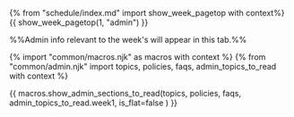 {% from "schedule/index.md" import show_week_pagetop with context%}
{{ show_week_pagetop(1, "admin") }}

<div id="additional">

%%Admin info relevant to the week's will appear in this tab.%%

<panel type="danger" header="**Admin {{icon_embedding }} Using this website [essential info]** :glyphicon-star:" expandable>
  <include src="../../admin/usingThisWebsite.md#essential"/>
</panel>
<panel type="info" header="**Admin {{icon_embedding }} Using this website [more info]** :glyphicon-star::glyphicon-star::glyphicon-star:" expandable>
  <include src="../../admin/usingThisWebsite.md#more"/>
</panel>
<panel type="warning" header="**Admin {{icon_embedding }} Weekly schedule** :glyphicon-star::glyphicon-star:" expandable>
  <include src="../../admin/weeklySchedule.md#main"/>
</panel>
<panel type="success" header="**Admin {{icon_embedding }} Module overview** :glyphicon-star::glyphicon-star::glyphicon-star::glyphicon-star:" expandable>
  <include src="../../admin/moduleOverview.md#main"/>
</panel><p/>

</div>

{% import "common/macros.njk" as macros with context %}
{% from "common/admin.njk" import topics, policies, faqs, admin_topics_to_read with context %}

{{ macros.show_admin_sections_to_read(topics, policies, faqs, admin_topics_to_read.week1, is_flat=false ) }}

